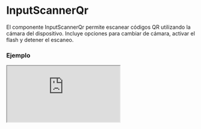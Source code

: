 # InputScannerQr

El componente InputScannerQr permite escanear códigos QR utilizando la cámara del dispositivo. Incluye opciones para cambiar de cámara, activar el flash y detener el escaneo.

 

### Ejemplo

<iframe minHeightIframe="30dvh" src="https://fenextjs-component-storybook.vercel.app/iframe.html?args=&id=input-scanner-inputscannerqr--index&viewMode=story" />

### Importación

Para importar el componente InputScannerQr, se puede hacer desde fenextjs

```tsx copy
import { InputScannerQr } from "fenextjs";
```

### Parámetros

| Parámetro | Tipo | Requerido | Default | Descripcion |
| --------- | ---- | --------- | ------- | ----------- |
| className | string | no | '' | Clase CSS para personalizar el contenedor principal del componente. |
| onChange | (v: string) =\> void | no | undefined | Función que se ejecuta al escanear un código QR con éxito, pasando el valor escaneado. |
| buttonScannerContent | ReactNode | no | \<Qr /\> | Contenido personalizado para el botón que activa el escáner. |
| buttonChangeCameraContent | ReactNode | no | \<CameraChange /\> | Contenido personalizado para el botón que permite cambiar entre cámaras. |
| buttonToggleFlashContent | ReactNode | no | \<Bolt /\> | Contenido personalizado para el botón que activa o desactiva el flash de la cámara. |

### Storybook

Para ver el storybook del componente lo puede hacer con este [link](https://fenextjs-component-storybook.vercel.app/?path=/story/input-scanner-inputscannerqr--index)

### Usos

- Escáner básico de QR

```tsx copy
<InputScannerQr onChange={(value) => console.log(value)} />
```

- Escáner con contenido personalizado en los botones

```tsx copy
<InputScannerQr buttonScannerContent={<div>Escanear QR</div>} />
```

- Escáner con cambio de cámara y flash activable

```tsx copy
<InputScannerQr buttonChangeCameraContent={<div>Cambiar Cámara</div>} buttonToggleFlashContent={<div>Flash</div>} />
```

